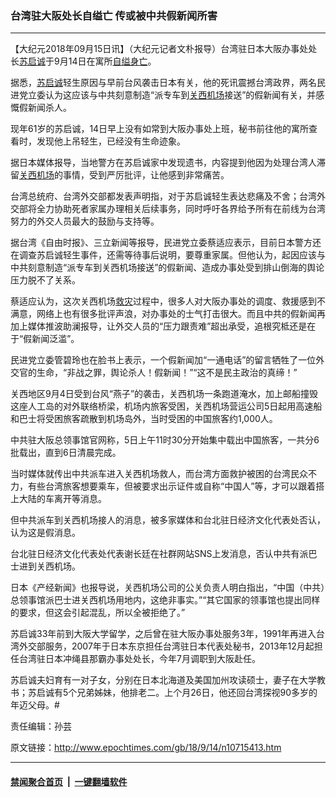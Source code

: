### 台湾驻大阪处长自缢亡 传或被中共假新闻所害
------------------------

<p>【大纪元2018年09月15日讯】（大纪元记者文朴报导）台湾驻日本大阪办事处处长<a href="http://www.epochtimes.com/gb/tag/%E8%8B%8F%E5%90%AF%E8%AF%9A.html">苏启诚</a>于9月14日在寓所<a href="http://www.epochtimes.com/gb/tag/%E8%87%AA%E7%BC%A2%E8%BA%AB%E4%BA%A1.html">自缢身亡</a>。</p>
<p>据悉，<a href="http://www.epochtimes.com/gb/tag/%E8%8B%8F%E5%90%AF%E8%AF%9A.html">苏启诚</a>轻生原因与早前台风袭击日本有关，他的死讯震撼台湾政界，两名民进党立委认为这应该与中共刻意制造“派专车到<a href="http://www.epochtimes.com/gb/tag/%E5%85%B3%E8%A5%BF%E6%9C%BA%E5%9C%BA.html">关西机场</a>接送”的假新闻有关，并感慨假新闻杀人。</p>
<p>现年61岁的苏启诚，14日早上没有如常到大阪办事处上班，秘书前往他的寓所查看时，发现他上吊轻生，已经没有生命迹象。</p>
<p>据日本媒体报导，当地警方在苏启诚家中发现遗书，内容提到他因为处理台湾人滞留<a href="http://www.epochtimes.com/gb/tag/%E5%85%B3%E8%A5%BF%E6%9C%BA%E5%9C%BA.html">关西机场</a>的事情，受到严厉批评，让他感到非常痛苦。</p>
<p>台湾总统府、台湾外交部都发表声明指，对于苏启诚轻生表达悲痛及不舍；台湾外交部将全力协助死者家属办理相关后续事务，同时呼吁各界给予所有在前线为台湾努力的外交人员最大的鼓励与支持等。</p>
<p>据台湾《自由时报》、三立新闻等报导，民进党立委蔡适应表示，目前日本警方还在调查苏启诚轻生事件，还需等待事后说明，要尊重家属。但他认为，起因应该与中共刻意制造“派专车到关西机场接送”的假新闻、造成办事处受到排山倒海的舆论压力脱不了关系。</p>
<p>蔡适应认为，这次关西机场<a href="http://www.epochtimes.com/gb/tag/%E6%95%91%E7%81%BE.html">救灾</a>过程中，很多人对大阪办事处的调度、救援感到不满意，网络上也有很多批评声浪，对办事处的士气打击很大。而且中共的假新闻再加上媒体推波助澜报导，让外交人员的“压力跟责难”超出承受，追根究柢还是在于“假新闻泛滥”。</p>
<p>民进党立委管碧玲也在脸书上表示，一个假新闻加“一通电话”的留言牺牲了一位外交官的生命，“非战之罪，舆论杀人！假新闻！”“这不是民主政治的真缔！”</p>
<p>关西地区9月4日受到台风“燕子”的袭击，关西机场一条跑道淹水，加上邮船撞毁这座人工岛的对外联络桥梁，机场内旅客受困，关西机场营运公司5日起用高速船和巴士将受困旅客疏散到机场岛外，当时受困的中国旅客约1,000人。</p>
<p>中共驻大阪总领事馆官网称，5日上午11时30分开始集中载出中国旅客，一共分6批载出，直到6日清晨完成。</p>
<p>当时媒体就传出中共派车进入关西机场救人，而台湾方面救护被困的台湾民众不力，有些台湾旅客想要乘车，但被要求出示证件或自称“中国人”等，才可以跟着搭上大陆的车离开等消息。</p>
<p>但中共派车到关西机场接人的消息，被多家媒体和台北驻日经济文化代表处否认，认为这是假消息。</p>
<p>台北驻日经济文化代表处代表谢长廷在社群网站SNS上发消息，否认中共有派巴士进到关西机场。</p>
<p>日本《产经新闻》也报导说，关西机场公司的公关负责人明白指出，“中国（中共）总领事馆派巴士进关西机场用地内，这绝非事实。”“其它国家的领事馆也提出同样的要求，但这会引起混乱，所以全被拒绝了。”</p>
<p>苏启诚33年前到大阪大学留学，之后曾在驻大阪办事处服务3年，1991年再进入台湾外交部服务，2007年于日本东京担任台湾驻日本代表处秘书，2013年12月起担任台湾驻日本冲绳县那霸办事处处长，今年7月调职到大阪赴任。</p>
<p>苏启诚夫妇育有一对子女，分别在日本北海道及美国加州攻读硕士，妻子在大学教书；苏启诚有5个兄弟姊妹，他排老二。上个月26日，他还回台湾探视90多岁的年迈父母。#</p>
<p>责任编辑：孙芸</p>

原文链接：http://www.epochtimes.com/gb/18/9/14/n10715413.htm


------------------------
#### [禁闻聚合首页](https://github.com/gfw-breaker/banned-news/blob/master/README.md) &nbsp;|&nbsp;  [一键翻墙软件](https://github.com/gfw-breaker/nogfw/blob/master/README.md)